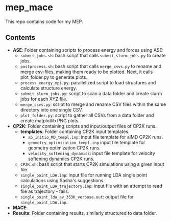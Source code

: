 # mep_mace
This repo contains code for my MEP.

## Contents
- **ASE**: Folder containing scripts to process energy and forces using ASE:
  - `submit_jobs.sh`: bash script that calls `submit_slurm_jobs.py` to create jobs.
  - `postprocess.sh`: bash script that calls `merge_csvs.py` to rename and merge csv-files, making them ready to be plotted. Next, it calls plot_folder.py to generate plots.
  - `process_energy_mpi.py`: parallelized script to load structures and calculate structure energy.
  - `submit_slurm_jobs.py`: script to scan a data folder and create slurm jobs for each XYZ file.
  - `merge_csvs.py`: script to merge and rename CSV files within the same directory into one single CSV.
  - `plot_folder.py`: script to gather all CSVs from a data folder and create matplotlib PNG plots.
- **CP2K**: Folder containing scripts and input/output files of CP2K runs.
  - **templates**: Folder containing CP2K input templates.
    - `ab_initio_MD_templ.inp`: input file template for aiMD CP2K runs.
    - `geometry_optimization_templ.inp` input file template for geometry optimization CP2K runs.
    - `velocity_softening_dynamics`: input file template for velocity softening dynamics CP2K runs.
  - `CP2K.sh`: bash script that starts CP2K simulations using a given input file.
  - `single_point_LDA.inp`: input file for running LDA single point calculations using Sasha's suggestions.
  - `single_point_LDA_trajectory.inp`: input file with an attempt to read file as trajectory - fails.
  - `single_point_lda_av_353K_verbose.out`: output file for `single_point_LDA.inp`.
- **MACE**:
- **Results**: Folder containing results, similarly structured to data folder.